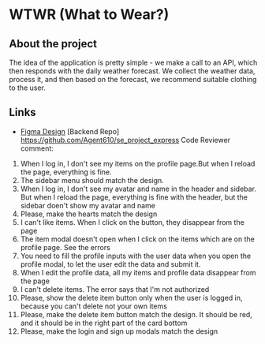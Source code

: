 # WTWR (What to Wear?)

## About the project

The idea of the application is pretty simple - we make a call to an API, which then responds with the daily weather forecast. We collect the weather data, process it, and then based on the forecast, we recommend suitable clothing to the user.

## Links

- [Figma Design](https://www.figma.com/file/DTojSwldenF9UPKQZd6RRb/Sprint-10%3A-WTWR)
  [Backend Repo]
  https://github.com/Agent610/se_project_express
  Code Reviewer comment:

1. When I log in, I don't see my items on the profile page.But when I reload the page, everything is fine.
2. The sidebar menu should match the design.
3. When I log in, I don't see my avatar and name in the header and sidebar. But when I reload the page, everything is fine with the header, but the sidebar doen't show my avatar and name
4. Please, make the hearts match the design
5. I can't like items. When I click on the button, they disappear from the page
6. The item modal doesn't open when I click on the items which are on the profile page. See the errors
7. You need to fill the profile inputs with the user data when you open the profile modal, to let the user edit the data and submit it.
8. When I edit the profile data, all my items and profile data disappear from the page
9. I can't delete items. The error says that I'm not authorized
10. Please, show the delete item button only when the user is logged in, because you can't delete not your own items
11. Please, make the delete item button match the design. It should be red, and it should be in the right part of the card bottom
12. Please, make the login and sign up modals match the design
